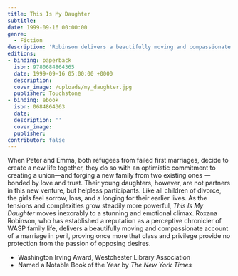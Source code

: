```yaml
---
title: This Is My Daughter
subtitle: 
date: 1999-09-16 00:00:00
genre:
  - Fiction
description: 'Robinson delivers a beautifully moving and compassionate account of a marriage in peril, proving once more that class and privilege provide no protection from the passion of opposing desires.'
editions:
- binding: paperback
  isbn: 9780684864365
  date: 1999-09-16 05:00:00 +0000
  description: 
  cover_image: /uploads/my_daughter.jpg
  publisher: Touchstone
- binding: ebook
  isbn: 0684864363
  date: 
  description: ''
  cover_image: 
  publisher: 
contributor: false
---
```

When Peter and Emma, both refugees from failed first marriages, decide to create a new life together, they do so with an optimistic commitment to creating a union—and forging a new family from two existing ones — bonded by love and trust. Their young daughters, however, are not partners in this new venture, but helpless participants. Like all children of divorce, the girls feel sorrow, loss, and a longing for their earlier lives. As the tensions and complexities grow steadily more powerful, *This Is My Daughter* moves inexorably to a stunning and emotional climax. Roxana Robinson, who has established a reputation as a perceptive chronicler of WASP family life, delivers a beautifully moving and compassionate account of a marriage in peril, proving once more that class and privilege provide no protection from the passion of opposing desires.


- Washington Irving Award, Westchester Library Association
- Named a Notable Book of the Year by *The New York Times*